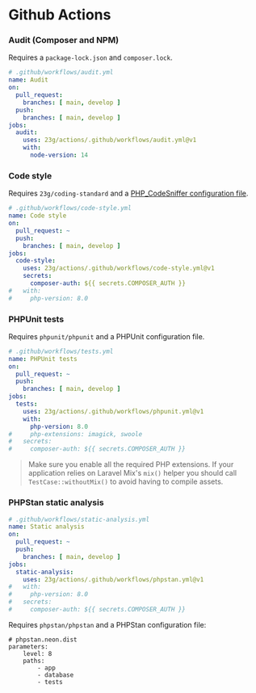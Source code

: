 # Github Actions

### Audit (Composer and NPM)

Requires a `package-lock.json` and `composer.lock`.

```yml
# .github/workflows/audit.yml
name: Audit
on:
  pull_request:
    branches: [ main, develop ]
  push:
    branches: [ main, develop ]
jobs:
  audit:
    uses: 23g/actions/.github/workflows/audit.yml@v1
    with:
      node-version: 14
```

### Code style

Requires `23g/coding-standard` and a [PHP_CodeSniffer configuration file](https://github.com/23G/coding-standard/#configuration).

```yml
# .github/workflows/code-style.yml
name: Code style
on:
  pull_request: ~
  push:
    branches: [ main, develop ]
jobs:
  code-style:
    uses: 23g/actions/.github/workflows/code-style.yml@v1
    secrets:
      composer-auth: ${{ secrets.COMPOSER_AUTH }}
#   with:
#     php-version: 8.0
```

### PHPUnit tests

Requires `phpunit/phpunit` and a PHPUnit configuration file.

```yml
# .github/workflows/tests.yml
name: PHPUnit tests
on:
  pull_request: ~
  push:
    branches: [ main, develop ]
jobs:
  tests:
    uses: 23g/actions/.github/workflows/phpunit.yml@v1
    with:
      php-version: 8.0
#     php-extensions: imagick, swoole
#   secrets:
#     composer-auth: ${{ secrets.COMPOSER_AUTH }}
```

> Make sure you enable all the required PHP extensions. If your application
> relies on Laravel Mix's `mix()` helper you should call `TestCase::withoutMix()`
> to avoid having to compile assets.

### PHPStan static analysis

```yml
# .github/workflows/static-analysis.yml
name: Static analysis
on:
  pull_request: ~
  push:
    branches: [ main, develop ]
jobs:
  static-analysis:
    uses: 23g/actions/.github/workflows/phpstan.yml@v1
#   with:
#     php-version: 8.0
#   secrets:
#     composer-auth: ${{ secrets.COMPOSER_AUTH }}
```

Requires `phpstan/phpstan` and a PHPStan configuration file:

```neon
# phpstan.neon.dist
parameters:
    level: 8
    paths:
        - app
        - database
        - tests
```
